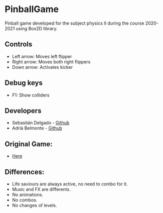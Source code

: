 # PinballGame
Pinball game developed for the subject physics II during the course 2020-2021 using Box2D library.
 
## Controls

 - Left arrow: Moves left flipper
 - Right arrow: Moves both right flippers 
 - Down arrow: Activates kicker
 
## Debug keys
 
 - F1: Show colliders

## Developers

 - Sebastián Delgado - [Github](https://github.com/Vinskky)
 - Adrià Belmonte - [Github](https://github.com/Croaco)


## Original Game:

- [Here](https://www.classicgame.com/game/Firefighter+Pinball)

## Differences:

- Life saviours are always active, no need to combo for it.
- Music and FX are differents.
- No animations.
- No combos.
- No changes of levels.

